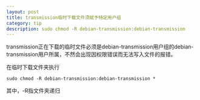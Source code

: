 ```yaml
---
layout: post
title: transmission临时下载文件须赋予特定用户组
category: tip
description: sudo chmod -R debian-transmission:debian-transmission 
---
```


transmission正在下载的临时文件必须是debian-transmission用户组的debian-transmission用户所属，不然会出现因权限错误而无法写入文件的报错。

在临时下载文件夹执行

    sudo chmod -R debian-transmission:debian-transmission *

其中，-R指文件夹递归